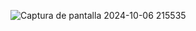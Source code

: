 ![Captura de pantalla 2024-10-06 215535](https://github.com/user-attachments/assets/6634e152-690e-4e5e-b0b3-d796aadcdd90)
